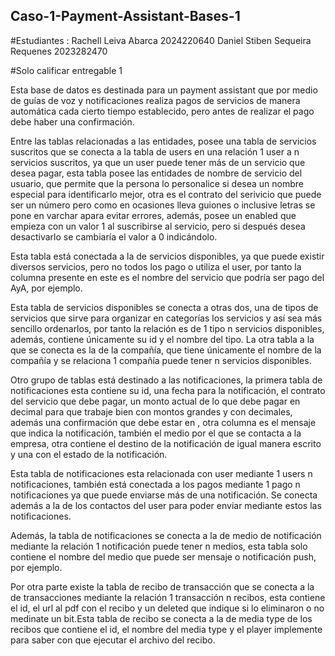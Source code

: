 ## Caso-1-Payment-Assistant-Bases-1

#Estudiantes : 
  Rachell Leiva Abarca 2024220640
  Daniel Stiben Sequeira Requenes 2023282470

#Solo calificar entregable 1


Esta base de datos es destinada para un payment assistant que por medio de guías de voz y notificaciones realiza pagos de servicios de manera automática cada cierto tiempo establecido, pero antes de realizar el pago debe haber una confirmación.


Entre las tablas relacionadas a las entidades, posee una tabla de servicios suscritos que se conecta a la tabla de users en una relación 1 user a n servicios suscritos, ya que un user puede tener más de un servicio que desea pagar, esta tabla posee las entidades de nombre de servicio del usuario, que permite que la persona lo personalice si desea un nombre especial para identificarlo mejor, otra es el contrato del serivicio que puede ser un número pero como en ocasiones lleva guiones o inclusive letras se pone en varchar apara evitar errores, además, posee un enabled que empieza con un valor 1 al suscribirse al servicio, pero si después desea desactivarlo se cambiaría el valor a 0 indicándolo. 


Esta tabla está conectada a la de servicios disponibles, ya que puede existir diversos servicios, pero no todos los pago o utiliza el user, por tanto la columna presente en este es el nombre del servicio que podría ser pago del AyA, por ejemplo.


Esta tabla de servicios disponibles se conecta a otras dos, una de tipos de servicios que sirve para organizar en categorías los servicios y así sea más sencillo ordenarlos, por tanto la relación es de 1 tipo n servicios disponibles, además, contiene únicamente su id y el nombre del tipo. La otra tabla a la que se conecta es la de la compañía, que tiene únicamente el nombre de la compañía y se relaciona 1 compañía puede tener n servicios disponibles.


Otro grupo de tablas está destinado a las notificaciones, la primera tabla de notificaciones   esta contiene su id, una fecha para la notificación, el contrato del servicio que debe pagar, un monto actual de lo que debe pagar en decimal para que trabaje bien con montos grandes y con decimales, además una confirmación que debe estar en , otra columna es el mensaje que indica la notificación, también el medio por el que se contacta a la empresa, otra contiene el destino de la notificación de igual manera escrito y una con el estado de la notificación.

Esta tabla de notificaciones esta relacionada con user mediante 1 users n notificaciones, también está conectada a los pagos mediante 1 pago n notificaciones ya que puede enviarse más de una notificación. Se conecta además a la de los contactos del user para poder enviar mediante estos las notificaciones.


Además, la tabla de notificaciones se conecta a la de medio de notificación mediante la relación 1 notificación puede tener n medios, esta tabla solo contiene el nombre del medio que puede ser mensaje o notificación push, por ejemplo. 


Por otra parte existe la tabla de recibo de transacción que se conecta a la de transacciones mediante la relación 1 transacción n recibos, esta contiene el id, el url al pdf con el recibo y un deleted que indique si lo eliminaron o no medinate un bit.Esta tabla de recibo se conecta a la de media type de los recibos que contiene el id, el nombre del media type y el player implemente para saber con que ejecutar el archivo del recibo. 
